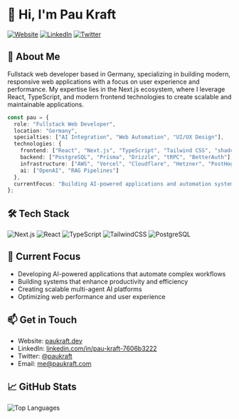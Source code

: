# 👋 Hi, I'm Pau Kraft

[![Website](https://img.shields.io/badge/Website-paukraft.dev-blue)](https://paukraft.dev)
[![LinkedIn](https://img.shields.io/badge/LinkedIn-Connect-blue)](https://www.linkedin.com/in/pau-kraft-7606b3222/)
[![Twitter](https://img.shields.io/badge/Twitter-Follow-1DA1F2)](https://twitter.com/paukraft)

## 🚀 About Me

Fullstack web developer based in Germany, specializing in building modern, responsive web applications with a focus on user experience and performance. My expertise lies in the Next.js ecosystem, where I leverage React, TypeScript, and modern frontend technologies to create scalable and maintainable applications.

```typescript
const pau = {
  role: "Fullstack Web Developer",
  location: "Germany",
  specialties: ["AI Integration", "Web Automation", "UI/UX Design"],
  technologies: {
    frontend: ["React", "Next.js", "TypeScript", "Tailwind CSS", "shadcn/ui"],
    backend: ["PostgreSQL", "Prisma", "Drizzle", "tRPC", "BetterAuth"],
    infrastructure: ["AWS", "Vercel", "Cloudflare", "Hetzner", "PostHog"],
    ai: ["OpenAI", "RAG Pipelines"]
  },
  currentFocus: "Building AI-powered applications and automation systems"
};
```

## 🛠️ Tech Stack

![Next.js](https://img.shields.io/badge/Next.js-black?style=for-the-badge&logo=next.js&logoColor=white)
![React](https://img.shields.io/badge/React-%2320232a.svg?style=for-the-badge&logo=react&logoColor=%2361DAFB)
![TypeScript](https://img.shields.io/badge/TypeScript-%23007ACC.svg?style=for-the-badge&logo=typescript&logoColor=white)
![TailwindCSS](https://img.shields.io/badge/Tailwind_CSS-%2338B2AC.svg?style=for-the-badge&logo=tailwind-css&logoColor=white)
![PostgreSQL](https://img.shields.io/badge/PostgreSQL-%23316192.svg?style=for-the-badge&logo=postgresql&logoColor=white)

## 🎯 Current Focus

- Developing AI-powered applications that automate complex workflows
- Building systems that enhance productivity and efficiency
- Creating scalable multi-agent AI platforms
- Optimizing web performance and user experience

## 📫 Get in Touch

- Website: [paukraft.dev](https://paukraft.dev)
- LinkedIn: [linkedin.com/in/pau-kraft-7606b3222](https://www.linkedin.com/in/pau-kraft-7606b3222/)
- Twitter: [@paukraft](https://twitter.com/paukraft)
- Email: [me@paukraft.com](mailto:me@paukraft.com)

## 📈 GitHub Stats

![Top Languages](https://github-readme-stats.vercel.app/api/top-langs/?username=paukraft&layout=compact&theme=dracula)